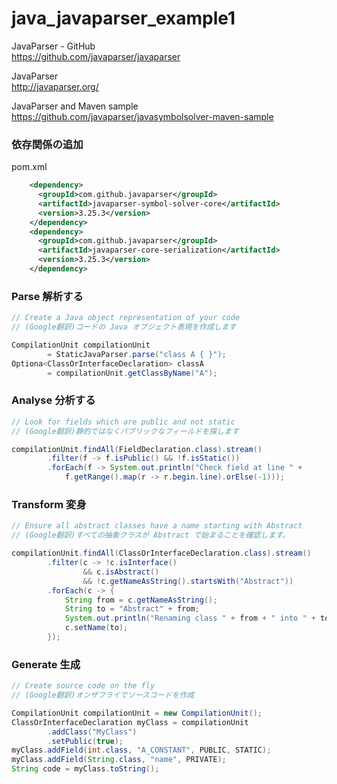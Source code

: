 # java_javaparser_example1

JavaParser - GitHub  
https://github.com/javaparser/javaparser

JavaParser  
http://javaparser.org/

JavaParser and Maven sample  
https://github.com/javaparser/javasymbolsolver-maven-sample


### 依存関係の追加
pom.xml
```xml
    <dependency>
      <groupId>com.github.javaparser</groupId>
      <artifactId>javaparser-symbol-solver-core</artifactId>
      <version>3.25.3</version>
    </dependency>
    <dependency>
      <groupId>com.github.javaparser</groupId>
      <artifactId>javaparser-core-serialization</artifactId>
      <version>3.25.3</version>
    </dependency>
```

### Parse 解析する
```java
// Create a Java object representation of your code
// (Google翻訳)コードの Java オブジェクト表現を作成します

CompilationUnit compilationUnit
		= StaticJavaParser.parse("class A { }");
Optiona<ClassOrInterfaceDeclaration> classA
		= compilationUnit.getClassByName("A");
```

### Analyse 分析する
```java
// Look for fields which are public and not static
// (Google翻訳)静的ではなくパブリックなフィールドを探します

compilationUnit.findAll(FieldDeclaration.class).stream()
        .filter(f -> f.isPublic() && !f.isStatic())
        .forEach(f -> System.out.println("Check field at line " +
            f.getRange().map(r -> r.begin.line).orElse(-1)));
```

### Transform 変身
```java
// Ensure all abstract classes have a name starting with Abstract
// (Google翻訳)すべての抽象クラスが Abstract で始まることを確認します。

compilationUnit.findAll(ClassOrInterfaceDeclaration.class).stream()
        .filter(c -> !c.isInterface()
                && c.isAbstract()
                && !c.getNameAsString().startsWith("Abstract"))
        .forEach(c -> {
            String from = c.getNameAsString();
            String to = "Abstract" + from;
            System.out.println("Renaming class " + from + " into " + to);
            c.setName(to);
        });
```

### Generate 生成
```java
// Create source code on the fly
// (Google翻訳)オンザフライでソースコードを作成

CompilationUnit compilationUnit = new CompilationUnit();
ClassOrInterfaceDeclaration myClass = compilationUnit
        .addClass("MyClass")
        .setPublic(true);
myClass.addField(int.class, "A_CONSTANT", PUBLIC, STATIC);
myClass.addField(String.class, "name", PRIVATE);
String code = myClass.toString();
```